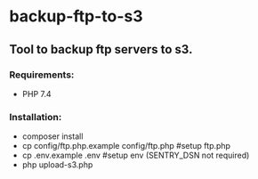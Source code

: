 # backup-ftp-to-s3

## Tool to backup ftp servers to s3.

### Requirements:

- PHP 7.4

### Installation:

- composer install
- cp config/ftp.php.example config/ftp.php #setup ftp.php
- cp .env.example .env #setup env (SENTRY_DSN not required)
- php upload-s3.php
